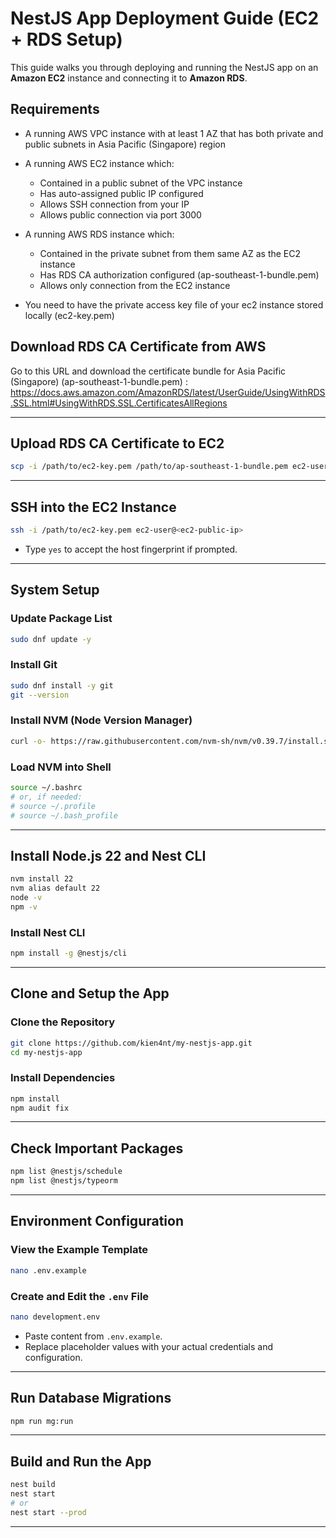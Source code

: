 # NestJS App Deployment Guide (EC2 + RDS Setup)

This guide walks you through deploying and running the NestJS app on an **Amazon EC2** instance and connecting it to **Amazon RDS**.


## Requirements
- A running AWS VPC instance with at least 1 AZ that has both private and public subnets in Asia Pacific (Singapore) region

- A running AWS EC2 instance which:
    + Contained in a public subnet of the VPC instance
    + Has auto-assigned public IP configured
    + Allows SSH connection from your IP
    + Allows public connection via port 3000

- A running AWS RDS instance which:
    + Contained in the private subnet from them same AZ as the EC2 instance
    + Has RDS CA authorization configured (ap-southeast-1-bundle.pem)
    + Allows only connection from the EC2 instance

- You need to have the private access key file of your ec2 instance stored locally (ec2-key.pem)

## Download RDS CA Certificate from AWS
Go to this URL and download the certificate bundle for Asia Pacific (Singapore) (ap-southeast-1-bundle.pem) :
https://docs.aws.amazon.com/AmazonRDS/latest/UserGuide/UsingWithRDS.SSL.html#UsingWithRDS.SSL.CertificatesAllRegions


---

##  Upload RDS CA Certificate to EC2

```bash
scp -i /path/to/ec2-key.pem /path/to/ap-southeast-1-bundle.pem ec2-user@<ec2-public-ip>:/home/ec2-user/
```

---

##  SSH into the EC2 Instance

```bash
ssh -i /path/to/ec2-key.pem ec2-user@<ec2-public-ip>
```

- Type `yes` to accept the host fingerprint if prompted.

---

##  System Setup

###  Update Package List

```bash
sudo dnf update -y
```

###  Install Git

```bash
sudo dnf install -y git
git --version
```

###  Install NVM (Node Version Manager)

```bash
curl -o- https://raw.githubusercontent.com/nvm-sh/nvm/v0.39.7/install.sh | bash
```

###  Load NVM into Shell

```bash
source ~/.bashrc
# or, if needed:
# source ~/.profile
# source ~/.bash_profile
```

---

##  Install Node.js 22 and Nest CLI

```bash
nvm install 22
nvm alias default 22
node -v
npm -v
```

###  Install Nest CLI

```bash
npm install -g @nestjs/cli
```

---

##  Clone and Setup the App

###  Clone the Repository

```bash
git clone https://github.com/kien4nt/my-nestjs-app.git
cd my-nestjs-app
```

###  Install Dependencies

```bash
npm install
npm audit fix
```

---

##  Check Important Packages

```bash
npm list @nestjs/schedule
npm list @nestjs/typeorm
```

---

##  Environment Configuration

### View the Example Template

```bash
nano .env.example
```

### Create and Edit the `.env` File

```bash
nano development.env
```

- Paste content from `.env.example`.
- Replace placeholder values with your actual credentials and configuration.

---

##  Run Database Migrations

```bash
npm run mg:run
```

---

##  Build and Run the App

```bash
nest build
nest start
# or
nest start --prod
```

---
